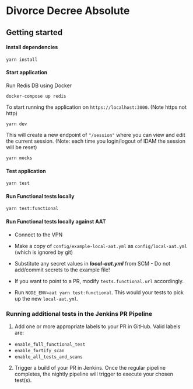 # Divorce Decree Absolute

## Getting started

#### Install dependencies

```shell
yarn install
```

#### Start application

Run Redis DB using Docker

```shell
docker-compose up redis
```

To start running the application on ```https://localhost:3000```. (Note https not http)

```shell
yarn dev
```

This will create a new endpoint of ```"/session"``` where you can view and edit the current session.
(Note: each time you login/logout of IDAM the session will be reset)

```shell
yarn mocks
```

#### Test application

```shell
yarn test
```

#### Run Functional tests locally

```shell
yarn test:functional
```

#### Run Functional tests locally against AAT

* Connect to the VPN

* Make a copy of `config/example-local-aat.yml` as `config/local-aat.yml` (which is ignored by git)

* Substitute any secret values in ***local-aat.yml*** from SCM - Do not add/commit secrets to the example file!

* If you want to point to a PR, modify `tests.functional.url` accordingly.

* Run ```NODE_ENV=aat yarn test:functional```. This would your tests to pick up the new `local-aat.yml`.

### Running additional tests in the Jenkins PR Pipeline

1. Add one or more appropriate labels to your PR in GitHub. Valid labels are:

- ```enable_full_functional_test```
- ```enable_fortify_scan```
- ```enable_all_tests_and_scans```

2. Trigger a build of your PR in Jenkins. Once the regular pipeline completes, the nightly pipeline will trigger to execute your chosen test(s).
